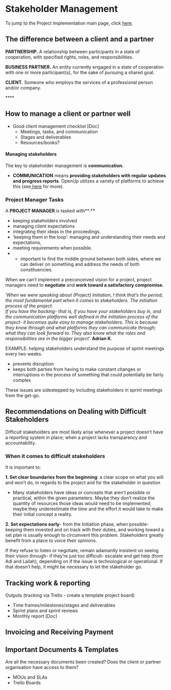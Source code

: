 # Stakeholder Management

To jump to the Project Implementation main page, click [here](./). 

## The difference between a client and a partner

**PARTNERSHIP.** A relationship between participants in a state of cooperation, with specified rights, roles, and responsibilities. 

**BUSINESS PARTNER.** An entity currently engaged in a state of cooperation with one or more participant\(s\), for the sake of pursuing a shared goal. 

**CLIENT.** Someone who employs the services of a professional person and/or company. 

\*\*\*\*

## How to manage a client or partner well

* Good client management checklist \[Doc\]
  * Meetings, tasks, and communication
  * Stages and deliverables
  * Resources/books?

#### Managing stakeholders

The key to stakeholder management is **communication.**

* **COMMUNICATION** means **providing stakeholders with regular updates and progress reports**. OpenUp utilizes a variety of platforms to achieve this \(see[ here](stakeholder-management.md#communication) for more\). 

###  Project Manager Tasks

A **PROJECT MANAGER** is tasked with**:** 

* keeping stakeholders involved
* managing client expectations
* integrating their ideas in the proceedings. 
* ‘keeping them in the loop’: managing and understanding their needs and expectations,
*  meeting requirements when possible. 
* * important to find the middle ground between both sides, where we can deliver on something and address the needs of both constituencies.

When we can’t implement a preconceived vision for a project, project managers need to **negotiate** and **work toward a satisfactory compromise.**   


‘_When we were speaking about \(Project\) Initiation, I think that’s the period; the most fundamental part when it comes to stakeholders. The initiation process of the project.  
If you have the backing- that is, if you have your stakeholders buy in, and the communication platforms well defined in the initiation process of the project- it becomes quite easy to manage stakeholders. This is because they know through and what platforms they can communicate through; what they can look forward to. They also know what the roles and responsibilities are in the bigger project_’. **Adrian K**.    
  


EXAMPLE: helping stakeholders understand the purpose of sprint meetings every two weeks. 

* prevents disruption
* keeps both parties from having to make constant changes or interruptions in the process of something that could potentially be fairly complex

These issues are sidestepped by including stakeholders in sprint meetings from the get-go.   


## Recommendations on Dealing with Difficult Stakeholders

Difficult stakeholders are most likely arise whenever a project doesn’t have a reporting system in place; when a project lacks transparency and accountability. 

### When it comes to difficult stakeholders

It is important to: 

**1. Set clear boundaries from the beginning**: a clear scope on what you will and won’t do, in regards to the project and for the stakeholder in question

* Many stakeholders have ideas or concepts that aren’t possible or practical, within the given parameters. Maybe they don’t realize the quantity of resources those ideas would need to be implemented; maybe they underestimate the time and the effort it would take to make their initial concept a reality. 

**2. Set expectations early**- from the Initiation phase, when possible- keeping them invested and on track with their duties, and working toward a set plan is usually enough to circumvent this problem. Stakeholders greatly benefit from a place to voice their opinions. 

If they refuse to listen or negotiate, remain adamantly insistent on seeing their vision through- if they’re just too difficult- escalate and get help \(from Adi and Lailah\), depending on if the issue is technological or operational. If that doesn’t help, it might be necessary to let the stakeholder go.



## Tracking work & reporting

Outputs \(tracking via Trello - create a template project board\)

* Time frames/milestones/stages and deliverables
* Sprint plans and sprint reviews
* Monthly report \[Doc\]



## Invoicing and Receiving Payment

## Important Documents & Templates

Are all the necessary documents been created? Does the client or partner organisation have access to them?

* MOUs and SLAs
* Trello Boards

